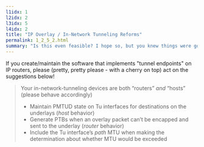 ```yaml
---
l1idx: 1
l2idx: 2
l3idx: 5
l4idx: 2
title: "IP Overlay / In-Network Tunneling Reforms"
permalink: 1_2_5_2.html
summary: "Is this even feasible? I hope so, but you knew things were going to get weird when you started reading something with the word 'manifesto' in the title."
---
```


If you create/maintain the software that implements "tunnel endpoints" on IP routers, please (pretty, pretty please - with a cherry on top) act on the suggestions below!

> Your in-network-tunneling devices are both  “routers” _and_ “hosts”  (please behave accordingly)
>
> - Maintain PMTUD state on Tu interfaces for destinations on the underlays (_host_ behavior)
> - Generate PTBs when an overlay packet can’t be encapped and sent to the underlay (_router_ behavior)
> - Include the Tu interface’s _path_ MTU when making the determination about whether MTU would be exceeded
